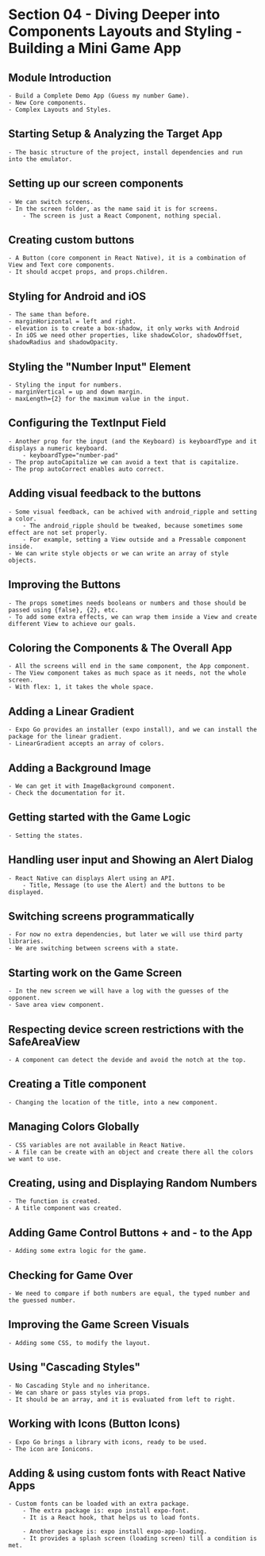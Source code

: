 # Section 04 - Diving Deeper into Components Layouts and Styling - Building a Mini Game App

## Module Introduction

    - Build a Complete Demo App (Guess my number Game).
    - New Core components.
    - Complex Layouts and Styles.

## Starting Setup & Analyzing the Target App

    - The basic structure of the project, install dependencies and run into the emulator.

## Setting up our screen components

    - We can switch screens.
    - In the screen folder, as the name said it is for screens.
        - The screen is just a React Component, nothing special.

## Creating custom buttons

    - A Button (core component in React Native), it is a combination of View and Text core components.
    - It should accpet props, and props.children.

## Styling for Android and iOS

    - The same than before.
    - marginHorizontal = left and right.
    - elevation is to create a box-shadow, it only works with Android
    - In iOS we need other properties, like shadowColor, shadowOffset, shadowRadius and shadowOpacity.

## Styling the "Number Input" Element

    - Styling the input for numbers.
    - marginVertical = up and down margin.
    - maxLength={2} for the maximum value in the input.

## Configuring the TextInput Field

    - Another prop for the input (and the Keyboard) is keyboardType and it displays a numeric keyboard.
        - keyboardType="number-pad"
    - The prop autoCapitalize we can avoid a text that is capitalize.
    - The prop autoCorrect enables auto correct.

## Adding visual feedback to the buttons

    - Some visual feedback, can be achived with android_ripple and setting a color.
        - The android_ripple should be tweaked, because sometimes some effect are not set properly.
        - For example, setting a View outside and a Pressable component inside.
    - We can write style objects or we can write an array of style objects.

## Improving the Buttons

    - The props sometimes needs booleans or numbers and those should be passed using {false}, {2}, etc.
    - To add some extra effects, we can wrap them inside a View and create different View to achieve our goals.

## Coloring the Components & The Overall App

    - All the screens will end in the same component, the App component.
    - The View component takes as much space as it needs, not the whole screen.
    - With flex: 1, it takes the whole space.

## Adding a Linear Gradient

    - Expo Go provides an installer (expo install), and we can install the package for the linear gradient.
    - LinearGradient accepts an array of colors.

## Adding a Background Image

    - We can get it with ImageBackground component.
    - Check the documentation for it.

## Getting started with the Game Logic

    - Setting the states.

## Handling user input and Showing an Alert Dialog

    - React Native can displays Alert using an API.
        - Title, Message (to use the Alert) and the buttons to be displayed.

## Switching screens programmatically

    - For now no extra dependencies, but later we will use third party libraries.
    - We are switching between screens with a state.

## Starting work on the Game Screen

    - In the new screen we will have a log with the guesses of the opponent.
    - Save area view component.

## Respecting device screen restrictions with the SafeAreaView

    - A component can detect the devide and avoid the notch at the top.

## Creating a Title component

    - Changing the location of the title, into a new component.

## Managing Colors Globally

    - CSS variables are not available in React Native.
    - A file can be create with an object and create there all the colors we want to use.

## Creating, using and Displaying Random Numbers

    - The function is created.
    - A title component was created.

## Adding Game Control Buttons + and - to the App

    - Adding some extra logic for the game.

## Checking for Game Over

    - We need to compare if both numbers are equal, the typed number and the guessed number.

## Improving the Game Screen Visuals

    - Adding some CSS, to modify the layout.

## Using "Cascading Styles"

    - No Cascading Style and no inheritance.
    - We can share or pass styles via props.
    - It should be an array, and it is evaluated from left to right.

## Working with Icons (Button Icons)

    - Expo Go brings a library with icons, ready to be used.
    - The icon are Ionicons.

## Adding & using custom fonts with React Native Apps

    - Custom fonts can be loaded with an extra package.
        - The extra package is: expo install expo-font.
        - It is a React hook, that helps us to load fonts.

        - Another package is: expo install expo-app-loading.
        - It provides a splash screen (loading screen) till a condition is met.
